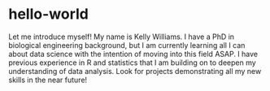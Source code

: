 # hello-world
Let me introduce myself!
My name is Kelly Williams. I have a PhD in biological engineering background, but I am currently learning all I can about data science with the intention of moving into this field ASAP. I have previous experience in R and statistics that I am building on to deepen my understanding of data analysis. Look for projects demonstrating all my new skills in the near future!
